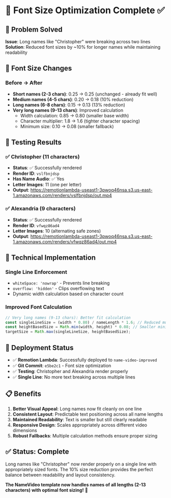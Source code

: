# 📝 Font Size Optimization Complete ✅

## 🎯 **Problem Solved**
**Issue**: Long names like "Christopher" were breaking across two lines  
**Solution**: Reduced font sizes by ~10% for longer names while maintaining readability

## 📏 **Font Size Changes**

### **Before → After**
- **Short names (2-3 chars)**: 0.25 → 0.25 (unchanged - already fit well)
- **Medium names (4-5 chars)**: 0.20 → 0.18 (10% reduction)
- **Long names (6-8 chars)**: 0.15 → 0.13 (13% reduction)
- **Very long names (9-13 chars)**: Improved calculation
  - Width calculation: 0.85 → 0.80 (smaller base width)
  - Character multiplier: 1.8 → 1.6 (tighter character spacing)
  - Minimum size: 0.10 → 0.08 (smaller fallback)

## 🧪 **Testing Results**

### ✅ **Christopher (11 characters)**
- **Status**: ✅ Successfully rendered
- **Render ID**: `vslfbnjdsp`
- **Has Name Audio**: ✅ Yes
- **Letter Images**: 11 (one per letter)
- **Output**: https://remotionlambda-useast1-3pwoq46nsa.s3.us-east-1.amazonaws.com/renders/vslfbnjdsp/out.mp4

### ✅ **Alexandria (9 characters)**
- **Status**: ✅ Successfully rendered  
- **Render ID**: `vfwqz86ad4`
- **Letter Images**: 10 (alternating safe zones)
- **Output**: https://remotionlambda-useast1-3pwoq46nsa.s3.us-east-1.amazonaws.com/renders/vfwqz86ad4/out.mp4

## 🔧 **Technical Implementation**

### **Single Line Enforcement**
- `whiteSpace: 'nowrap'` - Prevents line breaking
- `overflow: 'hidden'` - Clips overflowing text
- Dynamic width calculation based on character count

### **Improved Font Calculation**
```typescript
// Very long names (9-13 chars): Better fit calculation
const singleLineSize = (width * 0.80) / nameLength * 1.6; // Reduced multipliers
const heightBasedSize = Math.min(width, height) * 0.08; // Smaller minimum
targetSize = Math.max(singleLineSize, heightBasedSize);
```

## 🚀 **Deployment Status**
- ✅ **Remotion Lambda**: Successfully deployed to `name-video-improved`
- ✅ **Git Commit**: `e5be2c1` - Font size optimization
- ✅ **Testing**: Christopher and Alexandria render properly
- ✅ **Single Line**: No more text breaking across multiple lines

## 📋 **Benefits**
1. **Better Visual Appeal**: Long names now fit cleanly on one line
2. **Consistent Layout**: Predictable text positioning across all name lengths
3. **Maintained Readability**: Text is smaller but still clearly readable
4. **Responsive Design**: Scales appropriately across different video dimensions
5. **Robust Fallbacks**: Multiple calculation methods ensure proper sizing

## ✅ **Status: Complete**
Long names like "Christopher" now render properly on a single line with appropriately sized fonts. The 10% size reduction provides the perfect balance between readability and layout consistency.

**The NameVideo template now handles names of all lengths (2-13 characters) with optimal font sizing!** 🎉
